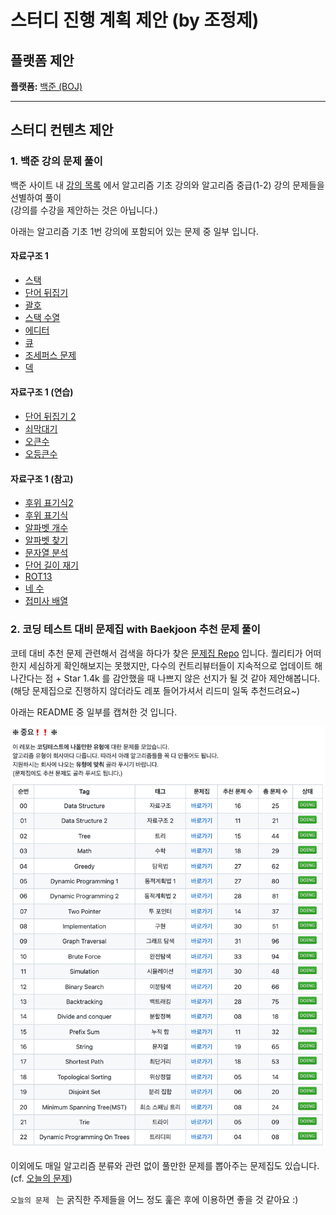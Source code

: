 # 스터디 진행 계획 제안 (by 조정제)

## 플랫폼 제안

**플랫폼:** [백준 (BOJ)](http://www.boj.kr) 

<hr> 

## 스터디 컨텐츠 제안

### 1. 백준 강의 문제 풀이

백준 사이트 내 [강의 목록](https://www.acmicpc.net/lectures) 에서 알고리즘 기초 강의와 알고리즘 중급(1-2) 강의 문제들을 선별하여 풀이 <br>(강의를 수강을 제안하는 것은 아닙니다.)

아래는 알고리즘 기초 1번 강의에 포함되어 있는 문제 중 일부 입니다.  

<h4>자료구조 1</h4>
<ul>
<li><a href="https://www.acmicpc.net/problem/10828">스택</a></li>
<li><a href="https://www.acmicpc.net/problem/9093">단어 뒤집기</a></li>
<li><a href="https://www.acmicpc.net/problem/9012">괄호</a></li>
<li><a href="https://www.acmicpc.net/problem/1874">스택 수열</a></li>
<li><a href="https://www.acmicpc.net/problem/1406">에디터</a></li>
<li><a href="https://www.acmicpc.net/problem/10845">큐</a></li>
<li><a href="https://www.acmicpc.net/problem/1158">조세퍼스 문제</a></li>
<li><a href="https://www.acmicpc.net/problem/10866">덱</a></li>
</ul>
<h4>자료구조 1 (연습)</h4>
<ul>
<li><a href="https://www.acmicpc.net/problem/17413">단어 뒤집기 2</a></li>
<li><a href="https://www.acmicpc.net/problem/10799">쇠막대기</a></li>
<li><a href="https://www.acmicpc.net/problem/17298">오큰수</a></li>
<li><a href="https://www.acmicpc.net/problem/17299">오등큰수</a></li>
</ul>
<h4>자료구조 1 (참고)</h4>
<ul>
<li><a href="https://www.acmicpc.net/problem/1935">후위 표기식2</a></li>
<li><a href="https://www.acmicpc.net/problem/1918">후위 표기식</a></li>
<li><a href="https://www.acmicpc.net/problem/10808">알파벳 개수</a></li>
<li><a href="https://www.acmicpc.net/problem/10809">알파벳 찾기</a></li>
<li><a href="https://www.acmicpc.net/problem/10820">문자열 분석</a></li>
<li><a href="https://www.acmicpc.net/problem/2743">단어 길이 재기</a></li>
<li><a href="https://www.acmicpc.net/problem/11655">ROT13</a></li>
<li><a href="https://www.acmicpc.net/problem/10824">네 수</a></li>
<li><a href="https://www.acmicpc.net/problem/11656">접미사 배열</a></li>
</ul>



### 2. 코딩 테스트 대비 문제집 with Baekjoon 추천 문제 풀이

코테 대비 추천 문제 관련해서 검색을 하다가 찾은 [문제집 Repo](https://github.com/tony9402/baekjoon) 입니다. 퀄리티가 어떠한지 세심하게 확인해보지는 못했지만, 다수의 컨트리뷰터들이 지속적으로 업데이트 해나간다는 점 + Star 1.4k 를 감안했을 때 나쁘지 않은 선지가 될 것 같아 제안해봅니다. (해당 문제집으로 진행하지 않더라도 레포 들어가셔서 리드미 일독 추천드려요~) 

아래는 README 중 일부를 캡쳐한 것 입니다. 

![image-20211122185356535](CONTENT_JJJ.assets/image-20211122185356535.png)

이외에도 매일 알고리즘 분류와 관련 없이 풀만한 문제를 뽑아주는 문제집도 있습니다. (cf. [오늘의 문제](https://github.com/tony9402/baekjoon/blob/main/picked.md)) 

`오늘의 문제 ` 는 굵직한 주제들을 어느 정도 훑은 후에 이용하면 좋을 것 같아요 :)

